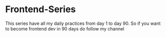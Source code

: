 # Frontend-Series
This series have all my daily practices from day 1 to day 90. So if you want to become frontend dev in 90 days do follow my channel
